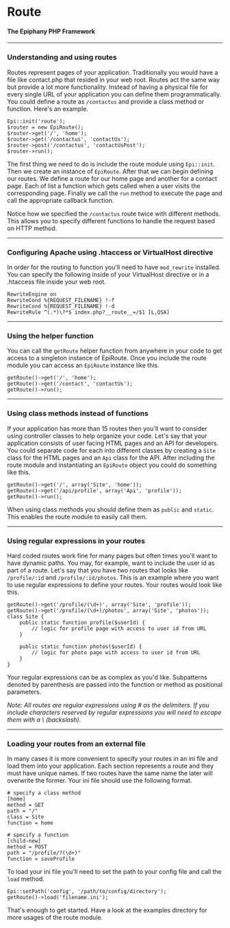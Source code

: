 Route
=======================
#### The Epiphany PHP Framework

----------------------------------------

### Understanding and using routes

Routes represent pages of your application. Traditionally you would have a file like contact.php that resided in your web root. Routes act the same way but provide a lot more functionality. Instead of having a physical file for every single URL of your application you can define them programmatically. You could define a route as `/contactus` and provide a class method or function. Here's an example.

    Epi::init('route');
    $router = new EpiRoute();
    $router->get('/', 'home');
    $router->get('/contactus', 'contactUs');
    $router->post('/contactus', 'contactUsPost');
    $router->run();

The first thing we need to do is include the route module using `Epi::init`. Then we create an instance of `EpiRoute`. After that we can begin defining our routes. We define a route for our home page and another for a contact page. Each of list a function which gets called when a user visits the corresponding page. Finally we call the `run` method to execute the page and call the appropriate callback function.

Notice how we specified the `/contactus` route twice with different methods. This allows you to specify different functions to handle the request based on HTTP method.

----------------------------------------

### Configuring Apache using .htaccess or VirtualHost directive

In order for the routing to function you'll need to have `mod_rewrite` installed. You can specify the following inside of your VirtualHost directive or in a .htaccess file inside your web root.

    RewriteEngine on
    RewriteCond %{REQUEST_FILENAME} !-f
    RewriteCond %{REQUEST_FILENAME} !-d
    RewriteRule ^(.*)\?*$ index.php?__route__=/$1 [L,QSA]

----------------------------------------

### Using the helper function

You can call the `getRoute` helper function from anywhere in your code to get access to a singleton instance of EpiRoute. Once you include the route module you can access an `EpiRoute` instance like this.

    getRoute()->get('/', 'home');
    getRoute()->get('/contact', 'contactUs');
    getRoute()->run();


----------------------------------------

### Using class methods instead of functions

If your application has more than 15 routes then you'll want to consider using controller classes to help organize your code. Let's say that your application consists of user facing HTML pages and an API for developers. You could separate code for each into different classes by creating a `Site` class for the HTML pages and an `Api` class for the API. After including the route module and instantiating an `EpiRoute` object you could do something like this.

    getRoute()->get('/', array('Site', 'home'));
    getRoute()->get('/api/profile', array('Api', 'profile'));
    getRoute()->run();

When using class methods you should define them as `public` and `static`. This enables the route module to easily call them.

----------------------------------------

### Using regular expressions in your routes

Hard coded routes work fine for many pages but often times you'll want to have dynamic paths. You may, for example, want to include the user id as part of a route. Let's say that you have two routes that looks like `/profile/:id` and `/profile/:id/photos`. This is an example where you want to use regular expressions to define your routes. Your routes would look like this.

    getRoute()->get('/profile/(\d+)', array('Site', 'profile'));
    getRoute()->get('/profile/(\d+)/photos', array('Site', 'photos'));
    class Site {
        public static function profile($userId) {
            // logic for profile page with access to user id from URL
        }

        public static function photos($userId) {
            // logic for photo page with access to user id from URL
        }
    }

Your regular expressions can be as complex as you'd like. Subpatterns denoted by parenthesis are passed into the function or method as positional parameters.

_Note: All routes are regular expressions using # as the delimiters. If you include characters reserved by regular expressions you will need to escape them with a \ (backslash)._

----------------------------------------

### Loading your routes from an external file

In many cases it is more convenient to specify your routes in an ini file and load them into your application. Each section represents a route and they must have unique names. If two routes have the same name the later will overwrite the former. Your ini file should use the following format.

    # specify a class method
    [home]
    method = GET
    path = "/"
    class = Site
    function = home
    
    # specify a function
    [child-new]
    method = POST
    path = "/profile/?(\d+)"
    function = saveProfile

To load your ini file you'll need to set the path to your config file and call the `load` method.

    Epi::setPath('config', '/path/to/config/directory');
    getRoute()->load('filename.ini');

That's enough to get started. Have a look at the examples directory for more usages of the route module.
